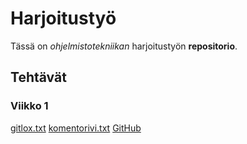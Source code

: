 <h1>Harjoitustyö</h1>

Tässä on *ohjelmistotekniikan* harjoitustyön **repositorio**.

<h2>Tehtävät</h2>
<h3>Viikko 1</h3>

[gitlox.txt](https://github.com/mcdongo/ot-harjoitustyo/blob/master/laskarit/viikko1/gitlog.txt)
[komentorivi.txt](https://github.com/mcdongo/ot-harjoitustyo/blob/master/laskarit/viikko1/komentorivi.txt)
[GitHub](http://github.com)
